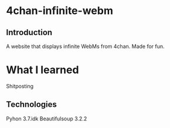 # 4chan-infinite-webm

## Introduction
A website that displays infinite WebMs from 4chan. Made for fun.

# What I learned
Shitposting

## Technologies 
Pyhon 3.7.idk
Beautifulsoup 3.2.2
